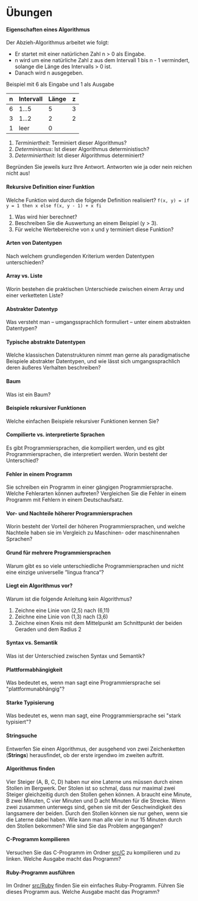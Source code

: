 # Übungen

#### Eigenschaften eines Algorithmus
Der Abzieh-Algorithmus arbeitet wie folgt:

  * Er startet mit einer natürlichen Zahl n > 0 als Eingabe.
  * n wird um eine natürliche Zahl z aus dem Intervall 1 bis n - 1 vermindert, solange die Länge des Intervalls > 0 ist.
  * Danach wird n ausgegeben.

Beispiel mit 6 als Eingabe und 1 als Ausgabe

| n | Intervall | Länge | z |
|---|-----------|-------|---|
| 6 | 1...5     |    5  | 3 |
| 3 | 1...2     |    2  | 2 |
| 1 | leer      |    0  |   |


  1. _Terminiertheit_: Terminiert dieser Algorithmus?
  2. _Determinismus_: Ist dieser Algorithmus deterministisch?
  3. _Determiniertheit_: Ist dieser Algorithmus determiniert?

Begründen Sie jeweils kurz Ihre Antwort. Antworten wie ja oder nein reichen nicht aus!


#### Rekursive Definition einer Funktion
Welche Funktion wird durch die folgende Definition realisiert?
`f(x, y) = if y = 1 then x else f(x, y - 1) + x fi`

  1. Was wird hier berechnet?
  2. Beschreiben Sie die Auswertung an einem Beispiel (y > 3).
  3. Für welche Wertebereiche von x und y terminiert diese Funktion?


#### Arten von Datentypen
Nach welchem grundlegenden Kriterium werden Datentypen unterschieden?


#### Array vs. Liste
Worin bestehen die praktischen Unterschiede zwischen einem Array und einer verketteten Liste?


#### Abstrakter Datentyp
Was versteht man – umgangssprachlich formuliert – unter einem abstrakten Datentypen?


#### Typische abstrakte Datentypen
Welche klassischen Datenstrukturen nimmt man gerne als paradigmatische Beispiele abstrakter Datentypen, und wie lässt sich umgangssprachlich deren äußeres Verhalten beschreiben?


#### Baum
Was ist ein Baum?


#### Beispiele rekursiver Funktionen
Welche einfachen Beispiele rekursiver Funktionen kennen Sie?


#### Compilierte vs. interpretierte Sprachen
Es gibt Programmiersprachen, die kompiliert werden, und es gibt Programmiersprachen, die interpretiert werden. Worin besteht der Unterschied?


#### Fehler in einem Programm
Sie schreiben ein Programm in einer gängigen Programmiersprache. Welche Fehlerarten können auftreten? Vergleichen Sie die Fehler in einem Programm mit Fehlern in einem Deutschaufsatz.


#### Vor- und Nachteile höherer Programmiersprachen
Worin besteht der Vorteil der höheren Programmiersprachen, und welche Nachteile haben sie im Vergleich zu Maschinen- oder maschinennahen Sprachen?


#### Grund für mehrere Programmiersprachen
Warum gibt es so viele unterschiedliche Programmiersprachen und nicht eine einzige universelle ”lingua franca“?


#### Liegt ein Algorithmus vor?
Warum ist die folgende Anleitung kein Algorithmus?

  1. Zeichne eine Linie von (2,5) nach (6,11)
  2. Zeichne eine Linie von (1,3) nach (3,6)
  3. Zeichne einen Kreis mit dem Mittelpunkt am Schnittpunkt der beiden Geraden und dem Radius 2


#### Syntax vs. Semantik
Was ist der Unterschied zwischen Syntax und Semantik?


#### Plattformabhängigkeit
Was bedeutet es, wenn man sagt eine Programmiersprache sei "plattformunabhängig"?


#### Starke Typisierung
Was bedeutet es, wenn man sagt, eine Proggrammiersprache sei "stark typisiert"?


#### Stringsuche
Entwerfen Sie einen Algorithmus, der ausgehend von zwei Zeichenketten (__Strings__) herausfindet, ob der erste irgendwo im zweiten auftritt.


#### Algorithmus finden
Vier Steiger (A, B, C, D) haben nur eine Laterne uns müssen durch einen Stollen im Bergwerk. Der Stolen ist so schmal, dass nur maximal zwei Steiger gleichzeitig durch den Stollen gehen können. A braucht eine Minute, B zwei Minuten, C vier Minuten und D acht Minuten für die Strecke. Wenn zwei zusammen unterwegs sind, gehen sie mit der Geschwindigkeit des langsamere der beiden. Durch den Stollen können sie nur gehen, wenn sie die Laterne dabei haben. Wie kann man alle vier in nur 15 Minuten durch den Stollen bekommen? Wie sind Sie das Problem angegangen?


#### C-Programm kompilieren
Versuchen Sie das C-Programm im Ordner [src/C](src/C) zu kompilieren und zu linken. Welche Ausgabe macht das Programm?


#### Ruby-Programm ausführen
Im Ordner [src/Ruby](src/Ruby) finden Sie ein einfaches Ruby-Programm. Führen Sie dieses Programm aus. Welche Ausgabe macht das Programm?
